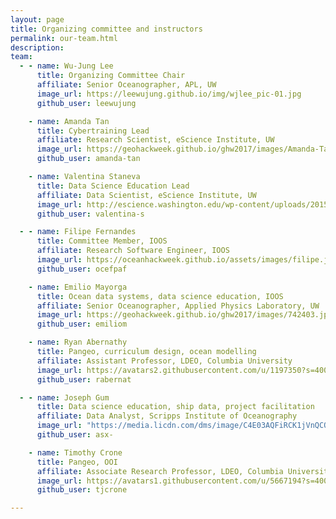 ```yaml
---
layout: page
title: Organizing committee and instructors
permalink: our-team.html
description:
team:
  - - name: Wu-Jung Lee
      title: Organizing Committee Chair
      affiliate: Senior Oceanographer, APL, UW
      image_url: https://leewujung.github.io/img/wjlee_pic-01.jpg
      github_user: leewujung

    - name: Amanda Tan
      title: Cybertraining Lead
      affiliate: Research Scientist, eScience Institute, UW
      image_url: https://geohackweek.github.io/ghw2017/images/Amanda-Tan-300x300.jpg
      github_user: amanda-tan

    - name: Valentina Staneva
      title: Data Science Education Lead
      affiliate: Data Scientist, eScience Institute, UW
      image_url: http://escience.washington.edu/wp-content/uploads/2015/09/Bio_Valentina-Staneva.jpg
      github_user: valentina-s

  - - name: Filipe Fernandes
      title: Committee Member, IOOS
      affiliate: Research Software Engineer, IOOS
      image_url: https://oceanhackweek.github.io/assets/images/filipe.jpg
      github_user: ocefpaf

    - name: Emilio Mayorga
      title: Ocean data systems, data science education, IOOS 
      affiliate: Senior Oceanographer, Applied Physics Laboratory, UW
      image_url: https://geohackweek.github.io/ghw2017/images/742403.jpg
      github_user: emiliom

    - name: Ryan Abernathy
      title: Pangeo, curriculum design, ocean modelling
      affiliate: Assistant Professor, LDEO, Columbia University
      image_url: https://avatars2.githubusercontent.com/u/1197350?s=400&v=4
      github_user: rabernat

  - - name: Joseph Gum 
      title: Data science education, ship data, project facilitation
      affiliate: Data Analyst, Scripps Institute of Oceanography
      image_url: "https://media.licdn.com/dms/image/C4E03AQFiRCK1jVnQCQ/profile-displayphoto-shrink_800_800/0?e=1559779200&v=beta&t=Mc1qQbxIBIWx_JgGQMRgfVHe9uCgEeuCIs0P-zttY70"
      github_user: asx-

    - name: Timothy Crone 
      title: Pangeo, OOI
      affiliate: Associate Research Professor, LDEO, Columbia University
      image_url: https://avatars1.githubusercontent.com/u/5667194?s=400&v=4
      github_user: tjcrone

---
```

